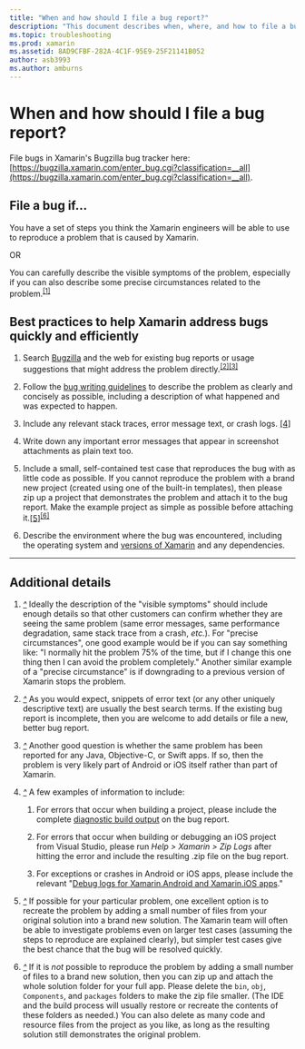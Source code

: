 ```yaml
---
title: "When and how should I file a bug report?"
description: "This document describes when, where, and how to file a bug report. It also provides bug report best practices that enable engineers to best diagnose the problem."
ms.topic: troubleshooting
ms.prod: xamarin
ms.assetid: 8AD9CFBF-282A-4C1F-95E9-25F21141B052
author: asb3993
ms.author: amburns
---
```


# When and how should I file a bug report?


File bugs in Xamarin's Bugzilla bug tracker here: [https://bugzilla.xamarin.com/enter_bug.cgi?classification=__all](https://bugzilla.xamarin.com/enter_bug.cgi?classification=__all).

## File a bug if...


You have a set of steps you think the Xamarin engineers will be able to use to reproduce a problem that is caused by Xamarin.

OR

You can carefully describe the visible symptoms of the problem, especially if you can also describe some precise circumstances related to the problem.<sup>[[1]](#note-1)</sup>


## Best practices to help Xamarin address bugs quickly and efficiently


1. <a name="ref-1" />Search [Bugzilla](https://bugzilla.xamarin.com/query.cgi?format=specific&amp;bug_status=__all__) and the web for existing bug reports or usage suggestions that might address the problem directly.<sup>[[2]](#note-2)</sup><sup>[[3]](#note-3)</sup>

1. <a name="ref-2" />Follow the [bug writing guidelines](https://bugzilla.xamarin.com/page.cgi?id=bug-writing.html) to describe the problem as clearly and concisely as possible, including a description of what happened and was expected to happen.

1. <a name="ref-3" />Include any relevant stack traces, error message text, or crash logs. <sup>[[4]](#note-4)</sup>

1. <a name="ref-4" />Write down any important error messages that appear in screenshot attachments as plain text too.

1. <a name="ref-5" />Include a small, self-contained test case that reproduces the bug with as little code as possible.  If you cannot reproduce the problem with a brand new project (created using one of the built-in templates), then please zip up a project that demonstrates the problem and attach it to the bug report.  Make the example project as simple as possible before attaching it.<sup>[[5]](#note-5)</sup><sup>[[6]](#note-6)</sup>

1. <a name="ref-6" />Describe the environment where the bug was encountered, including the operating system and [versions of Xamarin](~/cross-platform/troubleshooting/questions/version-logs.md) and any dependencies.

---

## Additional details

1. <a name="note-1" />[*^*](#ref-1) Ideally the description of the "visible symptoms" should include enough details so that other customers can confirm whether they are seeing the same problem (same error messages, same performance degradation, same stack trace from a crash, _etc._). For "precise circumstances", one good example would be if you can say something like: "I normally hit the problem 75% of the time, but if I change this one thing then I can avoid the problem completely." Another similar example of a "precise circumstance" is if downgrading to a previous version of Xamarin stops the problem.

1. <a name="note-2" />[*^*](#ref-2) As you would expect, snippets of error text (or any other uniquely descriptive text) are usually the best search terms. If the existing bug report is incomplete, then you are welcome to add details or file a new, better bug report.

1. <a name="note-3" />[*^*](#ref-3) Another good question is whether the same problem has been reported for any Java, Objective-C, or Swift apps. If so, then the problem is very likely part of Android or iOS itself rather than part of Xamarin.

1. <a name="note-4" />[*^*](#ref-4) A few examples of information to include:

	1. For errors that occur when building a project, please include the complete [diagnostic build output](~/android/troubleshooting/troubleshooting.md#Diagnostic_MSBuild_Output) on the bug report.
	
	1. For errors that occur when building or debugging an iOS project from Visual Studio, please run _Help > Xamarin > Zip Logs_ after hitting the error and include the resulting .zip file on the bug report.
	
	1. For exceptions or crashes in Android or iOS apps, please include the relevant "[Debug logs for Xamarin.Android and Xamarin.iOS apps](~/cross-platform/troubleshooting/questions/version-logs.md#debug-logs-for-xamarin-apps)."

1. <a name="note-5" />[*^*](#ref-5) If possible for your particular problem, one excellent option is to recreate the problem by adding a small number of files from your original solution into a brand new solution. The Xamarin team will often be able to investigate problems even on larger test cases (assuming the steps to reproduce are explained clearly), but simpler test cases give the best chance that the bug will be resolved quickly.


1. <a name="note-6" />[*^*](#ref-6) If it is _not_ possible to reproduce the problem by adding a small number of files to a brand new solution, then you can zip up and attach the whole solution folder for your full app. Please delete the `bin`, `obj`, `Components`, and `packages` folders to make the zip file smaller. (The IDE and the build process will usually restore or recreate the contents of these folders as needed.) You can also delete as many code and resource files from the project as you like, as long as the resulting solution still demonstrates the original problem.

